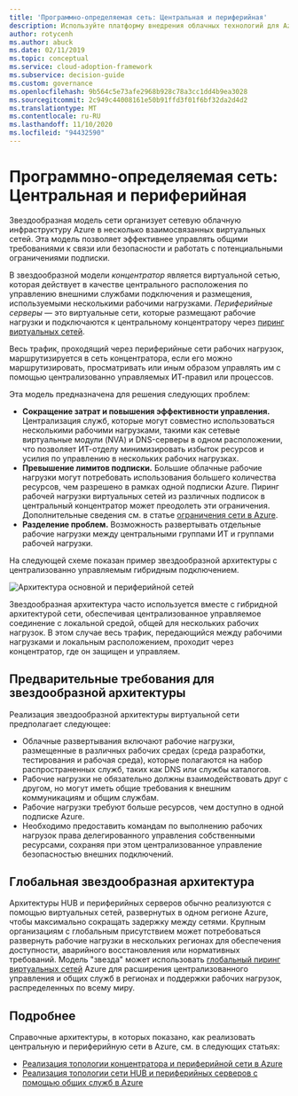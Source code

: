 ```yaml
---
title: 'Программно-определяемая сеть: Центральная и периферийная'
description: Используйте платформу внедрения облачных технологий для Azure, чтобы узнать, как в центральных и периферийных сетях организована сетевая инфраструктура в несколько подключенных виртуальных сетей.
author: rotycenh
ms.author: abuck
ms.date: 02/11/2019
ms.topic: conceptual
ms.service: cloud-adoption-framework
ms.subservice: decision-guide
ms.custom: governance
ms.openlocfilehash: 9b564c5e73afe2968b928c78a3cc1dd4b9ea3028
ms.sourcegitcommit: 2c949c44008161e50b91ffd3f01f6bf32da2d4d2
ms.translationtype: MT
ms.contentlocale: ru-RU
ms.lasthandoff: 11/10/2020
ms.locfileid: "94432590"
---
```

# <a name="software-defined-networking-hub-and-spoke"></a>Программно-определяемая сеть: Центральная и периферийная

Звездообразная модель сети организует сетевую облачную инфраструктуру Azure в несколько взаимосвязанных виртуальных сетей. Эта модель позволяет эффективнее управлять общими требованиями к связи или безопасности и работать с потенциальными ограничениями подписки.

В звездообразной модели *концентратор* является виртуальной сетью, которая действует в качестве центрального расположения по управлению внешними службами подключения и размещения, используемыми несколькими рабочими нагрузками. *Периферийные серверы* — это виртуальные сети, которые размещают рабочие нагрузки и подключаются к центральному концентратору через [пиринг виртуальных сетей](/azure/virtual-network/virtual-network-peering-overview).

Весь трафик, проходящий через периферийные сети рабочих нагрузок, маршрутизируется в сеть концентратора, если его можно маршрутизировать, просматривать или иным образом управлять им с помощью централизованно управляемых ИТ-правил или процессов.

Эта модель предназначена для решения следующих проблем:

- **Сокращение затрат и повышения эффективности управления.** Централизация служб, которые могут совместно использоваться несколькими рабочими нагрузками, такими как сетевые виртуальные модули (NVA) и DNS-серверы в одном расположении, что позволяет ИТ-отделу минимизировать избыток ресурсов и усилия по управлению в нескольких рабочих нагрузках.
- **Превышение лимитов подписки.** Большие облачные рабочие нагрузки могут потребовать использования большего количества ресурсов, чем разрешено в рамках одной подписки Azure. Пиринг рабочей нагрузки виртуальных сетей из различных подписок в центральный концентратор может преодолеть эти ограничения. Дополнительные сведения см. в статье [ограничения сети в Azure](/azure/azure-resource-manager/management/azure-subscription-service-limits#networking-limits).
- **Разделение проблем.** Возможность развертывать отдельные рабочие нагрузки между центральными группами ИТ и группами рабочей нагрузки.

На следующей схеме показан пример звездообразной архитектуры с централизованно управляемым гибридным подключением.

![Архитектура основной и периферийной сетей](/azure/architecture/reference-architectures/hybrid-networking/images/hub-spoke.png)

Звездообразная архитектура часто используется вместе с гибридной архитектурой сети, обеспечивая централизованное управляемое соединение с локальной средой, общей для нескольких рабочих нагрузок. В этом случае весь трафик, передающийся между рабочими нагрузками и локальным расположением, проходит через концентратор, где он защищен и управляем.

## <a name="hub-and-spoke-assumptions"></a>Предварительные требования для звездообразной архитектуры

Реализация звездообразной архитектуры виртуальной сети предполагает следующее:

- Облачные развертывания включают рабочие нагрузки, размещенные в различных рабочих средах (среда разработки, тестирования и рабочая среда), которые полагаются на набор распространенных служб, таких как DNS или службы каталогов.
- Рабочие нагрузки не обязательно должны взаимодействовать друг с другом, но могут иметь общие требования к внешним коммуникациям и общим службам.
- Рабочие нагрузки требуют больше ресурсов, чем доступно в одной подписке Azure.
- Необходимо предоставить командам по выполнению рабочих нагрузок права делегированного управления собственными ресурсами, сохраняя при этом централизованное управление безопасностью внешних подключений.

## <a name="global-hub-and-spoke"></a>Глобальная звездообразная архитектура

Архитектуры HUB и периферийных серверов обычно реализуются с помощью виртуальных сетей, развернутых в одном регионе Azure, чтобы максимально сокращать задержку между сетями. Крупным организациям с глобальным присутствием может потребоваться развернуть рабочие нагрузки в нескольких регионах для обеспечения доступности, аварийного восстановления или нормативных требований. Модель "звезда" может использовать [глобальный пиринг виртуальных сетей](/azure/virtual-network/virtual-network-peering-overview) Azure для расширения централизованного управления и общих служб в регионах и поддержки рабочих нагрузок, распределенных по всему миру.

## <a name="learn-more"></a>Подробнее

Справочные архитектуры, в которых показано, как реализовать центральную и периферийную сети в Azure, см. в следующих статьях:

- [Реализация топологии концентратора и периферийной сети в Azure](/azure/architecture/reference-architectures/hybrid-networking/hub-spoke)
- [Реализация топологии сети HUB и периферийных серверов с помощью общих служб в Azure](/azure/architecture/reference-architectures/hybrid-networking/#hub-spoke-network-topology)
